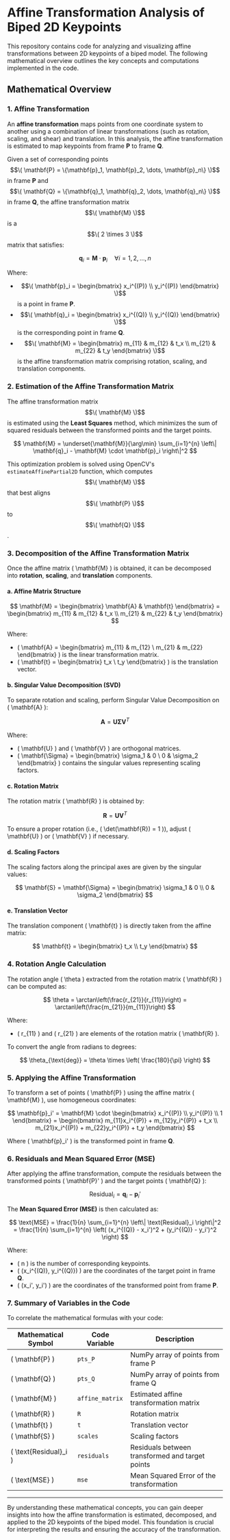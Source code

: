 # Affine Transformation Analysis of Biped 2D Keypoints

This repository contains code for analyzing and visualizing affine transformations between 2D keypoints of a biped model. The following mathematical overview outlines the key concepts and computations implemented in the code.

## Mathematical Overview

### 1. Affine Transformation

An **affine transformation** maps points from one coordinate system to another using a combination of linear transformations (such as rotation, scaling, and shear) and translation. In this analysis, the affine transformation is estimated to map keypoints from frame **P** to frame **Q**.

Given a set of corresponding points $$\( \mathbf{P} = \{\mathbf{p}_1, \mathbf{p}_2, \dots, \mathbf{p}_n\} \)$$ in frame **P** and $$\( \mathbf{Q} = \{\mathbf{q}_1, \mathbf{q}_2, \dots, \mathbf{q}_n\} \)$$ in frame **Q**, the affine transformation matrix $$\( \mathbf{M} \)$$ is a $$\( 2 \times 3 \)$$ matrix that satisfies:

$$
\mathbf{q}_i = \mathbf{M} \cdot \mathbf{p}_i \quad \forall i = 1, 2, \dots, n
$$

Where:
- $$\( \mathbf{p}_i = \begin{bmatrix} x_i^{(P)} \\ y_i^{(P)} \end{bmatrix} \)$$ is a point in frame **P**.
- $$\( \mathbf{q}_i = \begin{bmatrix} x_i^{(Q)} \\ y_i^{(Q)} \end{bmatrix} \)$$ is the corresponding point in frame **Q**.
- $$\( \mathbf{M} = \begin{bmatrix} m_{11} & m_{12} & t_x \\ m_{21} & m_{22} & t_y \end{bmatrix} \)$$ is the affine transformation matrix comprising rotation, scaling, and translation components.

### 2. Estimation of the Affine Transformation Matrix

The affine transformation matrix $$\( \mathbf{M} \)$$ is estimated using the **Least Squares** method, which minimizes the sum of squared residuals between the transformed points and the target points.

$$
\mathbf{M} = \underset{\mathbf{M}}{\arg\min} \sum_{i=1}^{n} \left\| \mathbf{q}_i - \mathbf{M} \cdot \mathbf{p}_i \right\|^2
$$

This optimization problem is solved using OpenCV's `estimateAffinePartial2D` function, which computes $$\( \mathbf{M} \)$$ that best aligns $$\( \mathbf{P} \)$$ to $$\( \mathbf{Q} \)$$.

### 3. Decomposition of the Affine Transformation Matrix

Once the affine matrix \( \mathbf{M} \) is obtained, it can be decomposed into **rotation**, **scaling**, and **translation** components.

#### a. Affine Matrix Structure

$$
\mathbf{M} = \begin{bmatrix} \mathbf{A} & \mathbf{t} \end{bmatrix} = \begin{bmatrix} m_{11} & m_{12} & t_x \\ m_{21} & m_{22} & t_y \end{bmatrix}
$$

Where:
- \( \mathbf{A} = \begin{bmatrix} m_{11} & m_{12} \\ m_{21} & m_{22} \end{bmatrix} \) is the linear transformation matrix.
- \( \mathbf{t} = \begin{bmatrix} t_x \\ t_y \end{bmatrix} \) is the translation vector.

#### b. Singular Value Decomposition (SVD)

To separate rotation and scaling, perform Singular Value Decomposition on \( \mathbf{A} \):

$$
\mathbf{A} = \mathbf{U} \mathbf{\Sigma} \mathbf{V}^T
$$

Where:
- \( \mathbf{U} \) and \( \mathbf{V} \) are orthogonal matrices.
- \( \mathbf{\Sigma} = \begin{bmatrix} \sigma_1 & 0 \\ 0 & \sigma_2 \end{bmatrix} \) contains the singular values representing scaling factors.

#### c. Rotation Matrix

The rotation matrix \( \mathbf{R} \) is obtained by:

$$
\mathbf{R} = \mathbf{U} \mathbf{V}^T
$$

To ensure a proper rotation (i.e., \( \det(\mathbf{R}) = 1 \)), adjust \( \mathbf{U} \) or \( \mathbf{V} \) if necessary.

#### d. Scaling Factors

The scaling factors along the principal axes are given by the singular values:

$$
\mathbf{S} = \mathbf{\Sigma} = \begin{bmatrix} \sigma_1 & 0 \\ 0 & \sigma_2 \end{bmatrix}
$$

#### e. Translation Vector

The translation component \( \mathbf{t} \) is directly taken from the affine matrix:

$$
\mathbf{t} = \begin{bmatrix} t_x \\ t_y \end{bmatrix}
$$

### 4. Rotation Angle Calculation

The rotation angle \( \theta \) extracted from the rotation matrix \( \mathbf{R} \) can be computed as:

$$
\theta = \arctan\left(\frac{r_{21}}{r_{11}}\right) = \arctan\left(\frac{m_{21}}{m_{11}}\right)
$$

Where:
- \( r_{11} \) and \( r_{21} \) are elements of the rotation matrix \( \mathbf{R} \).

To convert the angle from radians to degrees:

$$
\theta_{\text{deg}} = \theta \times \left( \frac{180}{\pi} \right)
$$

### 5. Applying the Affine Transformation

To transform a set of points \( \mathbf{P} \) using the affine matrix \( \mathbf{M} \), use homogeneous coordinates:

$$
\mathbf{p}_i' = \mathbf{M} \cdot \begin{bmatrix} x_i^{(P)} \\ y_i^{(P)} \\ 1 \end{bmatrix} = \begin{bmatrix} m_{11}x_i^{(P)} + m_{12}y_i^{(P)} + t_x \\ m_{21}x_i^{(P)} + m_{22}y_i^{(P)} + t_y \end{bmatrix}
$$

Where \( \mathbf{p}_i' \) is the transformed point in frame **Q**.

### 6. Residuals and Mean Squared Error (MSE)

After applying the affine transformation, compute the residuals between the transformed points \( \mathbf{P}' \) and the target points \( \mathbf{Q} \):

$$
\text{Residual}_i = \mathbf{q}_i - \mathbf{p}_i'
$$

The **Mean Squared Error (MSE)** is then calculated as:

$$
\text{MSE} = \frac{1}{n} \sum_{i=1}^{n} \left\| \text{Residual}_i \right\|^2 = \frac{1}{n} \sum_{i=1}^{n} \left( (x_i^{(Q)} - x_i')^2 + (y_i^{(Q)} - y_i')^2 \right)
$$

Where:
- \( n \) is the number of corresponding keypoints.
- \( (x_i^{(Q)}, y_i^{(Q)}) \) are the coordinates of the target point in frame **Q**.
- \( (x_i', y_i') \) are the coordinates of the transformed point from frame **P**.

### 7. Summary of Variables in the Code

To correlate the mathematical formulas with your code:

| **Mathematical Symbol** | **Code Variable**          | **Description**                                     |
|-------------------------|----------------------------|-----------------------------------------------------|
| \( \mathbf{P} \)        | `pts_P`                    | NumPy array of points from frame P                  |
| \( \mathbf{Q} \)        | `pts_Q`                    | NumPy array of points from frame Q                  |
| \( \mathbf{M} \)        | `affine_matrix`            | Estimated affine transformation matrix              |
| \( \mathbf{R} \)        | `R`                        | Rotation matrix                                     |
| \( \mathbf{t} \)        | `t`                        | Translation vector                                  |
| \( \mathbf{S} \)        | `scales`                   | Scaling factors                                     |
| \( \text{Residual}_i \)| `residuals`                | Residuals between transformed and target points     |
| \( \text{MSE} \)        | `mse`                      | Mean Squared Error of the transformation            |

---

By understanding these mathematical concepts, you can gain deeper insights into how the affine transformation is estimated, decomposed, and applied to the 2D keypoints of the biped model. This foundation is crucial for interpreting the results and ensuring the accuracy of the transformation.
